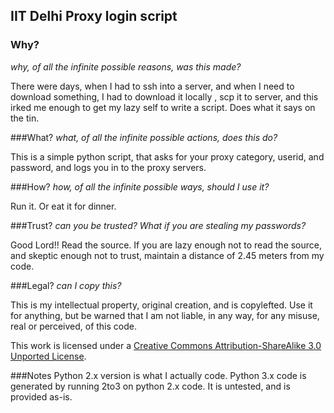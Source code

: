 ## IIT Delhi Proxy login script


### Why?
_why, of all the infinite possible reasons, was this made?_  

There were days, when I had to ssh into a server, and when I need to download something, I had to download it locally , scp it to server, and this irked me enough to get my lazy self to write a script. Does what it says on the tin. 

###What?
_what, of all the infinite possible actions, does this do?_  

This is a simple python script, that asks for your proxy category, userid, and password, and logs you in to the proxy servers.

###How?
_how, of all the infinite possible ways, should I use it?_  

Run it. Or eat it for dinner.

###Trust?
_can you be trusted? What if you are stealing my passwords?_  

Good Lord!! Read the source. If you are lazy enough not to read the source, and skeptic enough not to trust, maintain a distance of 2.45 meters from my code.

###Legal?
_can I copy this?_  

This is my intellectual property, original creation, and is copylefted. Use it for anything, but be warned that I am not liable, in any way, for any misuse, real or perceived, of this code.

This work is licensed under a [Creative Commons Attribution-ShareAlike 3.0 Unported License](http://creativecommons.org/licenses/by-sa/3.0/).

###Notes
Python 2.x version is what I actually code. Python 3.x code is generated by running 2to3 on python 2.x code. It is untested, and is provided as-is.
